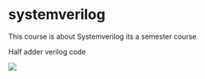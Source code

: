 # systemverilog

This course is about Systemverilog its a semester course 


Half adder verilog code


<img src="blob/main/verilog/1.PNG">
